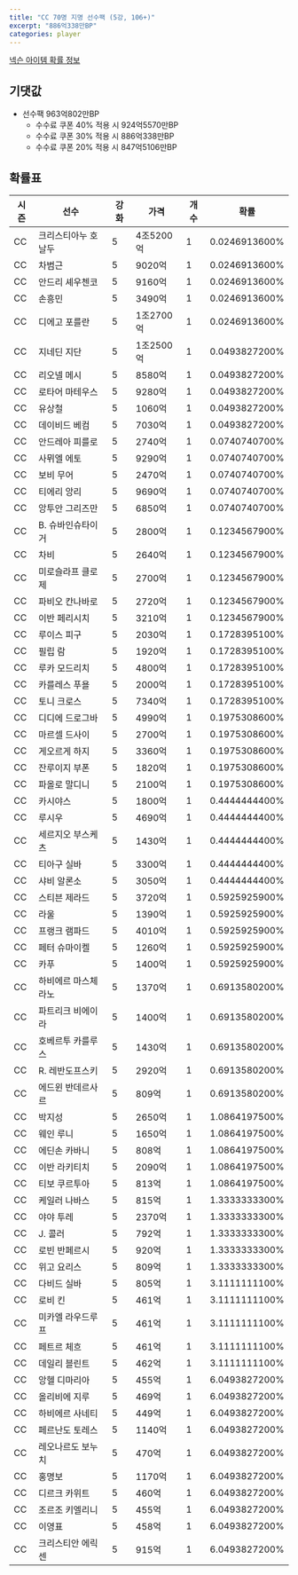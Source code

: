 ```yaml
---
title: "CC 70명 지명 선수팩 (5강, 106+)"
excerpt: "886억338만BP"
categories: player
---
```

[넥슨 아이템 확률 정보](http://iteminfo.nexon.com/probability/fco?sn=7353)

## 기댓값
- 선수팩 963억802만BP
  - 수수료 쿠폰 40% 적용 시 924억5570만BP
  - 수수료 쿠폰 30% 적용 시 886억338만BP
  - 수수료 쿠폰 20% 적용 시 847억5106만BP


## 확률표

|시즌|선수|강화|가격|개수|확률|
|---|---|---|---|---|---|
|CC|크리스티아누 호날두|5|4조5200억|1|0.0246913600%|
|CC|차범근|5|9020억|1|0.0246913600%|
|CC|안드리 셰우첸코|5|9160억|1|0.0246913600%|
|CC|손흥민|5|3490억|1|0.0246913600%|
|CC|디에고 포를란|5|1조2700억|1|0.0246913600%|
|CC|지네딘 지단|5|1조2500억|1|0.0493827200%|
|CC|리오넬 메시|5|8580억|1|0.0493827200%|
|CC|로타어 마테우스|5|9280억|1|0.0493827200%|
|CC|유상철|5|1060억|1|0.0493827200%|
|CC|데이비드 베컴|5|7030억|1|0.0493827200%|
|CC|안드레아 피를로|5|2740억|1|0.0740740700%|
|CC|사뮈엘 에토|5|9290억|1|0.0740740700%|
|CC|보비 무어|5|2470억|1|0.0740740700%|
|CC|티에리 앙리|5|9690억|1|0.0740740700%|
|CC|앙투안 그리즈만|5|6850억|1|0.0740740700%|
|CC|B. 슈바인슈타이거|5|2800억|1|0.1234567900%|
|CC|차비|5|2640억|1|0.1234567900%|
|CC|미로슬라프 클로제|5|2700억|1|0.1234567900%|
|CC|파비오 칸나바로|5|2720억|1|0.1234567900%|
|CC|이반 페리시치|5|3210억|1|0.1234567900%|
|CC|루이스 피구|5|2030억|1|0.1728395100%|
|CC|필립 람|5|1920억|1|0.1728395100%|
|CC|루카 모드리치|5|4800억|1|0.1728395100%|
|CC|카를레스 푸욜|5|2000억|1|0.1728395100%|
|CC|토니 크로스|5|7340억|1|0.1728395100%|
|CC|디디에 드로그바|5|4990억|1|0.1975308600%|
|CC|마르셀 드사이|5|2700억|1|0.1975308600%|
|CC|게오르게 하지|5|3360억|1|0.1975308600%|
|CC|잔루이지 부폰|5|1820억|1|0.1975308600%|
|CC|파올로 말디니|5|2100억|1|0.1975308600%|
|CC|카시야스|5|1800억|1|0.4444444400%|
|CC|루시우|5|4690억|1|0.4444444400%|
|CC|세르지오 부스케츠|5|1430억|1|0.4444444400%|
|CC|티아구 실바|5|3300억|1|0.4444444400%|
|CC|샤비 알론소|5|3050억|1|0.4444444400%|
|CC|스티븐 제라드|5|3720억|1|0.5925925900%|
|CC|라울|5|1390억|1|0.5925925900%|
|CC|프랭크 램파드|5|4010억|1|0.5925925900%|
|CC|페터 슈마이켈|5|1260억|1|0.5925925900%|
|CC|카푸|5|1400억|1|0.5925925900%|
|CC|하비에르 마스체라노|5|1370억|1|0.6913580200%|
|CC|파트리크 비에이라|5|1400억|1|0.6913580200%|
|CC|호베르투 카를루스|5|1430억|1|0.6913580200%|
|CC|R. 레반도프스키|5|2920억|1|0.6913580200%|
|CC|에드윈 반데르사르|5|809억|1|0.6913580200%|
|CC|박지성|5|2650억|1|1.0864197500%|
|CC|웨인 루니|5|1650억|1|1.0864197500%|
|CC|에딘손 카바니|5|808억|1|1.0864197500%|
|CC|이반 라키티치|5|2090억|1|1.0864197500%|
|CC|티보 쿠르투아|5|813억|1|1.0864197500%|
|CC|케일러 나바스|5|815억|1|1.3333333300%|
|CC|야야 투레|5|2370억|1|1.3333333300%|
|CC|J. 콜러|5|792억|1|1.3333333300%|
|CC|로빈 반페르시|5|920억|1|1.3333333300%|
|CC|위고 요리스|5|809억|1|1.3333333300%|
|CC|다비드 실바|5|805억|1|3.1111111100%|
|CC|로비 킨|5|461억|1|3.1111111100%|
|CC|미카엘 라우드루프|5|461억|1|3.1111111100%|
|CC|페트르 체흐|5|461억|1|3.1111111100%|
|CC|데일리 블린트|5|462억|1|3.1111111100%|
|CC|앙헬 디마리아|5|455억|1|6.0493827200%|
|CC|올리비에 지루|5|469억|1|6.0493827200%|
|CC|하비에르 사네티|5|449억|1|6.0493827200%|
|CC|페르난도 토레스|5|1140억|1|6.0493827200%|
|CC|레오나르도 보누치|5|470억|1|6.0493827200%|
|CC|홍명보|5|1170억|1|6.0493827200%|
|CC|디르크 카위트|5|460억|1|6.0493827200%|
|CC|조르조 키엘리니|5|455억|1|6.0493827200%|
|CC|이영표|5|458억|1|6.0493827200%|
|CC|크리스티안 에릭센|5|915억|1|6.0493827200%|
